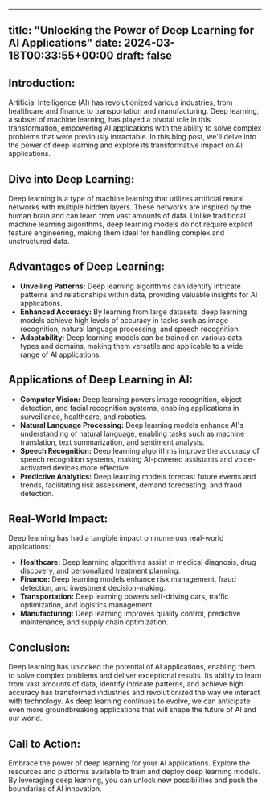
---
title: "Unlocking the Power of Deep Learning for AI Applications"
date: 2024-03-18T00:33:55+00:00
draft: false
---

## Introduction:

Artificial Intelligence (AI) has revolutionized various industries, from healthcare and finance to transportation and manufacturing. Deep learning, a subset of machine learning, has played a pivotal role in this transformation, empowering AI applications with the ability to solve complex problems that were previously intractable. In this blog post, we'll delve into the power of deep learning and explore its transformative impact on AI applications.

## Dive into Deep Learning:

Deep learning is a type of machine learning that utilizes artificial neural networks with multiple hidden layers. These networks are inspired by the human brain and can learn from vast amounts of data. Unlike traditional machine learning algorithms, deep learning models do not require explicit feature engineering, making them ideal for handling complex and unstructured data.

## Advantages of Deep Learning:

* **Unveiling Patterns:** Deep learning algorithms can identify intricate patterns and relationships within data, providing valuable insights for AI applications.
* **Enhanced Accuracy:** By learning from large datasets, deep learning models achieve high levels of accuracy in tasks such as image recognition, natural language processing, and speech recognition.
* **Adaptability:** Deep learning models can be trained on various data types and domains, making them versatile and applicable to a wide range of AI applications.

## Applications of Deep Learning in AI:

* **Computer Vision:** Deep learning powers image recognition, object detection, and facial recognition systems, enabling applications in surveillance, healthcare, and robotics.
* **Natural Language Processing:** Deep learning models enhance AI's understanding of natural language, enabling tasks such as machine translation, text summarization, and sentiment analysis.
* **Speech Recognition:** Deep learning algorithms improve the accuracy of speech recognition systems, making AI-powered assistants and voice-activated devices more effective.
* **Predictive Analytics:** Deep learning models forecast future events and trends, facilitating risk assessment, demand forecasting, and fraud detection.

## Real-World Impact:

Deep learning has had a tangible impact on numerous real-world applications:

* **Healthcare:** Deep learning algorithms assist in medical diagnosis, drug discovery, and personalized treatment planning.
* **Finance:** Deep learning models enhance risk management, fraud detection, and investment decision-making.
* **Transportation:** Deep learning powers self-driving cars, traffic optimization, and logistics management.
* **Manufacturing:** Deep learning improves quality control, predictive maintenance, and supply chain optimization.

## Conclusion:

Deep learning has unlocked the potential of AI applications, enabling them to solve complex problems and deliver exceptional results. Its ability to learn from vast amounts of data, identify intricate patterns, and achieve high accuracy has transformed industries and revolutionized the way we interact with technology. As deep learning continues to evolve, we can anticipate even more groundbreaking applications that will shape the future of AI and our world.

## Call to Action:

Embrace the power of deep learning for your AI applications. Explore the resources and platforms available to train and deploy deep learning models. By leveraging deep learning, you can unlock new possibilities and push the boundaries of AI innovation.